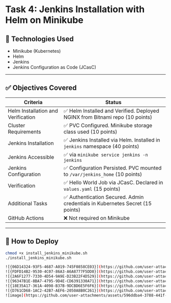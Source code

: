 # Task 4: Jenkins Installation with Helm on Minikube

## 🧩 Technologies Used
- Minikube (Kubernetes)
- Helm
- Jenkins
- Jenkins Configuration as Code (JCasC)

---

## ✅ Objectives Covered

| Criteria | Status |
|---------|--------|
| Helm Installation and Verification | ✅ Helm Installed and Verified. Deployed NGINX from Bitnami repo (10 points) |
| Cluster Requirements | ✅ PVC Configured. Minikube storage class used (10 points) |
| Jenkins Installation | ✅ Jenkins Installed via Helm. Installed in `jenkins` namespace (40 points) |
| Jenkins Accessible | ✅ via `minikube service jenkins -n jenkins` |
| Jenkins Configuration | ✅ Configuration Persisted. PVC mounted to `/var/jenkins_home` (10 points) |
| Verification | ✅ Hello World Job via JCasC. Declared in `values.yaml` (15 points) |
| Additional Tasks  | ✅ Authentication Secured. Admin credentials in Kubernetes Secret (15 points) |
| GitHub Actions | ❌ Not required on Minikube |

---

## 🚀 How to Deploy

```bash
chmod +x install_jenkins_minikube.sh
./install_jenkins_minikube.sh

![{06D14324-93F5-4687-A019-745F0858CE03}](https://github.com/user-attachments/assets/d360e978-8d36-45ae-9aba-774077f5851e)
![{FDFD14B2-9530-4C07-86A3-A6A8777F5DD8}](https://github.com/user-attachments/assets/253c85e4-3aab-4b1c-9ee2-d8e165bfb698)
![{2A6F1277-7330-4D54-9A9E-D23B22F4D529}](https://github.com/user-attachments/assets/d31fe3b0-4bb0-44ca-b290-b777b389b661)
![{96347B1E-8BA7-4795-9D4E-CD6391330A71}](https://github.com/user-attachments/assets/6219238d-cfff-4d34-a27a-14a8fd64e9cf)
![{18E35A17-361A-4098-B37B-9DCBD6E5F6F6}](https://github.com/user-attachments/assets/7aa4124f-542e-4e43-a148-aaecd9f43415)
![{D761CD68-1AC2-42B7-AEF6-2050A8B0C261}](https://github.com/user-attachments/assets/4a61c83c-cc68-453e-9177-9ea4a1046787)
![image](https://github.com/user-attachments/assets/596ddba4-3788-441f-9de8-514e228b5e6c)




